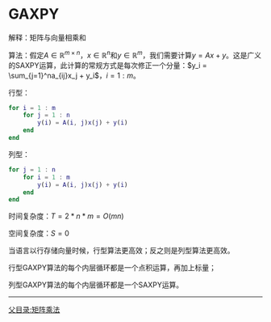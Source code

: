 # GAXPY

解释：矩阵与向量相乘和

算法：假定$`A \in \mathbb{R}^{m\times n}`$，$`x \in \mathbb{R}^{n}`$和$`y \in \mathbb{R}^{m}`$，我们需要计算$`y = Ax + y`$。这是广义的SAXPY运算，此计算的常规方式是每次修正一个分量：$`y_i = \sum_{j=1}^na_{ij}x_j + y_i`$，$`i = 1:m`$。

行型：
```matlab
for i = 1 : m
    for j = 1 : n
        y(i) = A(i, j)x(j) + y(i)
    end
end
```

列型：
```matlab
for j = 1 : n
    for i = 1 : m
        y(i) = A(i, j)x(j) + y(i)
    end
end
```

时间复杂度：$`T = 2 * n * m = O(mn)`$

空间复杂度：$`S = 0`$

当语言以行存储向量时候，行型算法更高效；反之则是列型算法更高效。

行型GAXPY算法的每个内层循环都是一个点积运算，再加上标量；

列型GAXPY算法的每个内层循环都是一个SAXPY运算。

---
[父目录:矩阵乘法](../ReadME.md)
